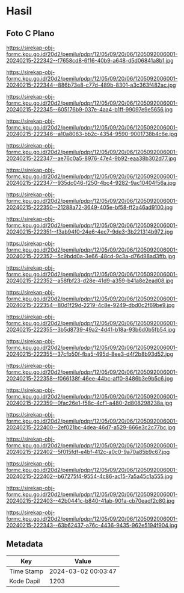 # Hasil

## Foto C Plano

https://sirekap-obj-formc.kpu.go.id/20d2/pemilu/pdpr/12/05/09/20/06/1205092006001-20240215-222342--f7658cd8-6f16-40b9-a648-d5d06841a8b1.jpg

https://sirekap-obj-formc.kpu.go.id/20d2/pemilu/pdpr/12/05/09/20/06/1205092006001-20240215-222344--886b73e8-c77d-489b-8301-a3c363f482ac.jpg

https://sirekap-obj-formc.kpu.go.id/20d2/pemilu/pdpr/12/05/09/20/06/1205092006001-20240215-222345--605176b9-037e-4aa4-b1ff-99097e9e5656.jpg

https://sirekap-obj-formc.kpu.go.id/20d2/pemilu/pdpr/12/05/09/20/06/1205092006001-20240215-222346--a10a8063-bb2c-4354-9590-9001738b4c6e.jpg

https://sirekap-obj-formc.kpu.go.id/20d2/pemilu/pdpr/12/05/09/20/06/1205092006001-20240215-222347--ae76c0a5-8976-47e4-9b92-eaa38b302d77.jpg

https://sirekap-obj-formc.kpu.go.id/20d2/pemilu/pdpr/12/05/09/20/06/1205092006001-20240215-222347--935dc046-f250-4bc4-9282-9ac10404f56a.jpg

https://sirekap-obj-formc.kpu.go.id/20d2/pemilu/pdpr/12/05/09/20/06/1205092006001-20240215-222350--21288a72-3649-405e-bf58-ff2a46ad9100.jpg

https://sirekap-obj-formc.kpu.go.id/20d2/pemilu/pdpr/12/05/09/20/06/1205092006001-20240215-222351--f3ab94f0-24e6-4ec7-9de3-3b221314b972.jpg

https://sirekap-obj-formc.kpu.go.id/20d2/pemilu/pdpr/12/05/09/20/06/1205092006001-20240215-222352--5c9bdd0a-3e66-48cd-9c3a-d76d98ad3ffb.jpg

https://sirekap-obj-formc.kpu.go.id/20d2/pemilu/pdpr/12/05/09/20/06/1205092006001-20240215-222352--a58fbf23-d28e-41d9-a359-b41a8e2ead08.jpg

https://sirekap-obj-formc.kpu.go.id/20d2/pemilu/pdpr/12/05/09/20/06/1205092006001-20240215-222354--80d1f29d-2219-4c8e-9249-dbd0c2f69be9.jpg

https://sirekap-obj-formc.kpu.go.id/20d2/pemilu/pdpr/12/05/09/20/06/1205092006001-20240215-222355--3b5d8739-49a2-4d41-b18a-93b6d0b5fb54.jpg

https://sirekap-obj-formc.kpu.go.id/20d2/pemilu/pdpr/12/05/09/20/06/1205092006001-20240215-222355--37cfb50f-fba5-495d-8ee3-d4f2b8b93d52.jpg

https://sirekap-obj-formc.kpu.go.id/20d2/pemilu/pdpr/12/05/09/20/06/1205092006001-20240215-222358--f066138f-46ee-44bc-aff0-8486b3e9b5c6.jpg

https://sirekap-obj-formc.kpu.go.id/20d2/pemilu/pdpr/12/05/09/20/06/1205092006001-20240215-222359--0fac26e1-f58c-4cf1-a480-2d808298238a.jpg

https://sirekap-obj-formc.kpu.go.id/20d2/pemilu/pdpr/12/05/09/20/06/1205092006001-20240215-222400--2ef021bc-4dea-46d7-a529-666e3c2c77bc.jpg

https://sirekap-obj-formc.kpu.go.id/20d2/pemilu/pdpr/12/05/09/20/06/1205092006001-20240215-222402--5f015fdf-e4bf-412c-a0c0-9a70a85b9c67.jpg

https://sirekap-obj-formc.kpu.go.id/20d2/pemilu/pdpr/12/05/09/20/06/1205092006001-20240215-222402--b67275f4-9554-4c86-ac15-7a5a45c1a555.jpg

https://sirekap-obj-formc.kpu.go.id/20d2/pemilu/pdpr/12/05/09/20/06/1205092006001-20240215-222403--42b0441c-b840-41ab-901a-cb70eadf2c80.jpg

https://sirekap-obj-formc.kpu.go.id/20d2/pemilu/pdpr/12/05/09/20/06/1205092006001-20240215-222343--63b62437-a76c-4436-9435-962e5194f904.jpg


## Metadata

| Key        | Value               |
| ---------- | ------------------- |
| Time Stamp | 2024-03-02 00:03:47 |
| Kode Dapil | 1203                |



